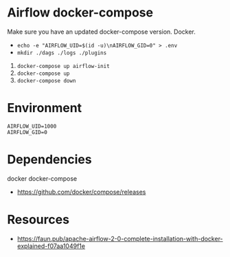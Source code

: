 # Airflow docker-compose

Make sure you have an updated docker-compose version. Docker.

- `echo -e "AIRFLOW_UID=$(id -u)\nAIRFLOW_GID=0" > .env`
- `mkdir ./dags ./logs ./plugins`
1. `docker-compose up airflow-init`
2. `docker-compose up`
3. `docker-compose down`

# Environment

```
AIRFLOW_UID=1000
AIRFLOW_GID=0
```

# Dependencies

docker
docker-compose

- https://github.com/docker/compose/releases

# Resources

- https://faun.pub/apache-airflow-2-0-complete-installation-with-docker-explained-f07aa1049f1e